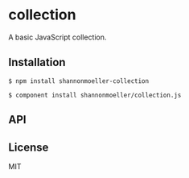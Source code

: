 
# collection

  A basic JavaScript collection.

## Installation

    $ npm install shannonmoeller-collection

    $ component install shannonmoeller/collection.js

## API

   

## License

  MIT
